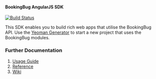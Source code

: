#### BookingBug AngularJS SDK

[![Build Status](https://travis-ci.org/BookingBug/bookingbug-angular.svg?branch=master)](https://travis-ci.org/BookingBug/bookingbug-angular)

This SDK enables you to build rich web apps that utilise the BookingBug
API. Use the [Yeoman Generator](https://www.npmjs.com/package/generator-bookingbug)
to start a new project that uses the BookingBug modules.

### Further Documentation
1. [Usage Guide](http://docs.bookingbug.com/docs/javascript-sdk)
2. [Reference](http://platform.bookingbug.com/sdkdocs)
3. [Wiki](https://github.com/BookingBug/bookingbug-angular/wiki)
